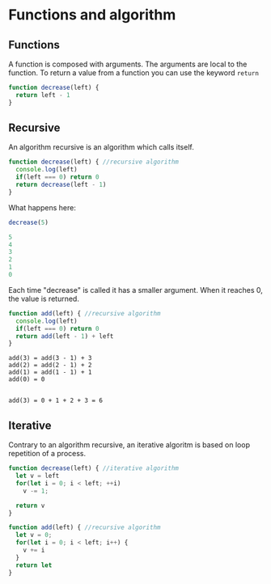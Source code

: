 # Functions and algorithm


## Functions

A function is composed with arguments. The arguments are local to the function.
To return a value from a function you can use the keyword ```return ```

```js
function decrease(left) {
  return left - 1
}
```

## Recursive

An algorithm recursive is an algorithm which calls itself.

```js
function decrease(left) { //recursive algorithm
  console.log(left)
  if(left === 0) return 0
  return decrease(left - 1)
}

```

What happens here:

```js
decrease(5)

5  
4  
3  
2  
1  
0
```

Each time "decrease" is called it has a smaller argument. When it reaches 0, the value is returned.


```js
function add(left) { //recursive algorithm
  console.log(left)
  if(left === 0) return 0
  return add(left - 1) + left
}

```


```
add(3) = add(3 - 1) + 3
add(2) = add(2 - 1) + 2
add(1) = add(1 - 1) + 1
add(0) = 0


add(3) = 0 + 1 + 2 + 3 = 6
```


## Iterative

Contrary to an algorithm recursive, an iterative algoritm is based on loop repetition of a process.

```js
function decrease(left) { //iterative algorithm
  let v = left
  for(let i = 0; i < left; ++i)
    v -= 1;

  return v
}

```

```js
function add(left) { //recursive algorithm
  let v = 0;
  for(let i = 0; i < left; i++) {
    v += i
  }
  return let
}

```